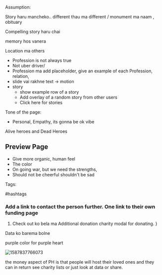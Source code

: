 Assumption:

Story haru mancheko.. different thau ma different / monument ma naam , obituary

Compelling story haru chai 

memory hos vanera 



Location ma others

- Profession is not always true
- Not uber driver/
- Profession ma add placeholder, give an example of each Profession, relation, 
- slide vai rakhne text -> motion
- story 
  - show example row of a story 
  - Add overlay of a random story from other users
  - Click here for stories



Tone of the page:

- Personal, Empathy, its gonna be ok vibe



Alive heroes  and Dead Heroes



## Preview Page

- Give more organic, human feel
- The color 
- On going war, but we need the strengths, 
- Should not be cheerful shouldn't be sad



Tags:

#hashtags 



### Add a link to contact the person further. One link to their own funding page



1. Check out ko bela ma Additional donation charity modal for donating. }



Data ko barema bolne



purple color for purple heart



![1587837766073](C:\Users\rekha\AppData\Roaming\Typora\typora-user-images\1587837766073.png)



the money aspect of PH is that people will host their loved ones and they can in return see charity lists or just look at data or share.